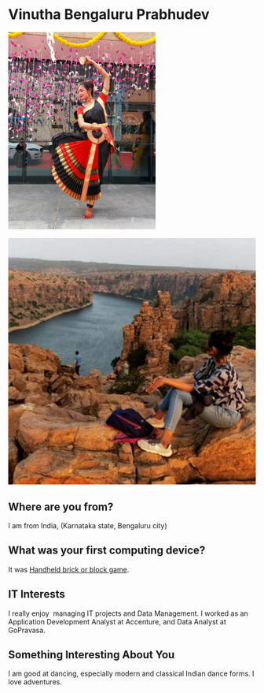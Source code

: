 # Vinutha Bengaluru Prabhudev

![My Passion1](./Images/MyPassion1.png "My Passion1") 

![travel](./Images/travel.jpg "travel")

## Where are you from?
I am from India, (Karnataka state, Bengaluru city)
## What was your first computing device?
 It was [Handheld brick or block game](https://i.pinimg.com/736x/1b/b5/03/1bb503bd40acfc573f4859eb78cff70d--tetris-the-brick.jpg).

## IT Interests
I really enjoy  managing IT projects and Data Management. I worked as an Application Development Analyst at Accenture, and Data Analyst at GoPravasa.
## Something Interesting About You
I am good at dancing, especially modern and classical Indian dance forms. I love adventures.
